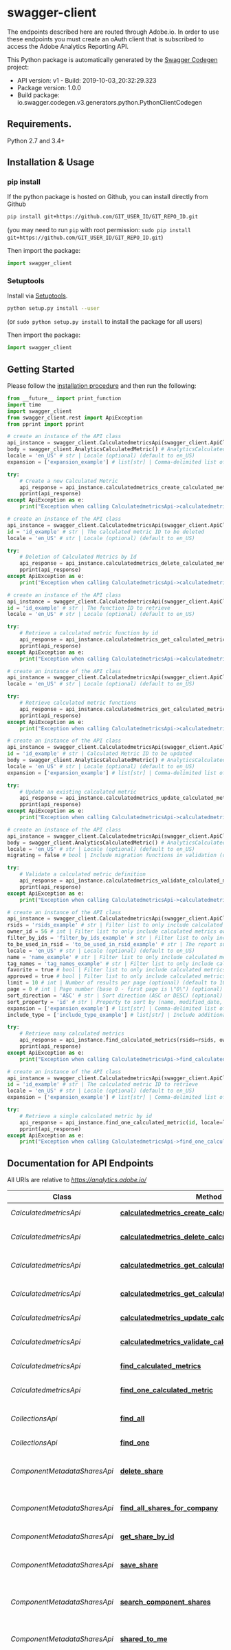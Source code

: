 # swagger-client
The endpoints described here are routed through Adobe.io.          In order to use these endpoints you must create an oAuth client that is          subscribed to access the Adobe Analytics Reporting API.

This Python package is automatically generated by the [Swagger Codegen](https://github.com/swagger-api/swagger-codegen) project:

- API version: v1 - Build: 2019-10-03_20:32:29.323
- Package version: 1.0.0
- Build package: io.swagger.codegen.v3.generators.python.PythonClientCodegen

## Requirements.

Python 2.7 and 3.4+

## Installation & Usage
### pip install

If the python package is hosted on Github, you can install directly from Github

```sh
pip install git+https://github.com/GIT_USER_ID/GIT_REPO_ID.git
```
(you may need to run `pip` with root permission: `sudo pip install git+https://github.com/GIT_USER_ID/GIT_REPO_ID.git`)

Then import the package:
```python
import swagger_client 
```

### Setuptools

Install via [Setuptools](http://pypi.python.org/pypi/setuptools).

```sh
python setup.py install --user
```
(or `sudo python setup.py install` to install the package for all users)

Then import the package:
```python
import swagger_client
```

## Getting Started

Please follow the [installation procedure](#installation--usage) and then run the following:

```python
from __future__ import print_function
import time
import swagger_client
from swagger_client.rest import ApiException
from pprint import pprint

# create an instance of the API class
api_instance = swagger_client.CalculatedmetricsApi(swagger_client.ApiClient(configuration))
body = swagger_client.AnalyticsCalculatedMetric() # AnalyticsCalculatedMetric | JSON-formatted Object containing key/value pairs for calculated metric creation. (optional)
locale = 'en_US' # str | Locale (optional) (default to en_US)
expansion = ['expansion_example'] # list[str] | Comma-delimited list of additional calculated metric metadata fields to include on response. (optional)

try:
    # Create a new Calculated Metric
    api_response = api_instance.calculatedmetrics_create_calculated_metric(body=body, locale=locale, expansion=expansion)
    pprint(api_response)
except ApiException as e:
    print("Exception when calling CalculatedmetricsApi->calculatedmetrics_create_calculated_metric: %s\n" % e)

# create an instance of the API class
api_instance = swagger_client.CalculatedmetricsApi(swagger_client.ApiClient(configuration))
id = 'id_example' # str | The calculated metric ID to be deleted
locale = 'en_US' # str | Locale (optional) (default to en_US)

try:
    # Deletion of Calculated Metrics by Id
    api_response = api_instance.calculatedmetrics_delete_calculated_metric(id, locale=locale)
    pprint(api_response)
except ApiException as e:
    print("Exception when calling CalculatedmetricsApi->calculatedmetrics_delete_calculated_metric: %s\n" % e)

# create an instance of the API class
api_instance = swagger_client.CalculatedmetricsApi(swagger_client.ApiClient(configuration))
id = 'id_example' # str | The function ID to retrieve
locale = 'en_US' # str | Locale (optional) (default to en_US)

try:
    # Retrieve a calculated metric function by id
    api_response = api_instance.calculatedmetrics_get_calculated_metric_function(id, locale=locale)
    pprint(api_response)
except ApiException as e:
    print("Exception when calling CalculatedmetricsApi->calculatedmetrics_get_calculated_metric_function: %s\n" % e)

# create an instance of the API class
api_instance = swagger_client.CalculatedmetricsApi(swagger_client.ApiClient(configuration))
locale = 'en_US' # str | Locale (optional) (default to en_US)

try:
    # Retrieve calculated metric functions
    api_response = api_instance.calculatedmetrics_get_calculated_metric_functions(locale=locale)
    pprint(api_response)
except ApiException as e:
    print("Exception when calling CalculatedmetricsApi->calculatedmetrics_get_calculated_metric_functions: %s\n" % e)

# create an instance of the API class
api_instance = swagger_client.CalculatedmetricsApi(swagger_client.ApiClient(configuration))
id = 'id_example' # str | Calculated Metric ID to be updated
body = swagger_client.AnalyticsCalculatedMetric() # AnalyticsCalculatedMetric | JSON-formatted Object containing key/value pairs to be updated. (optional)
locale = 'en_US' # str | Locale (optional) (default to en_US)
expansion = ['expansion_example'] # list[str] | Comma-delimited list of additional calculated metric metadata fields to include on response. (optional)

try:
    # Update an existing calculated metric
    api_response = api_instance.calculatedmetrics_update_calculated_metric(id, body=body, locale=locale, expansion=expansion)
    pprint(api_response)
except ApiException as e:
    print("Exception when calling CalculatedmetricsApi->calculatedmetrics_update_calculated_metric: %s\n" % e)

# create an instance of the API class
api_instance = swagger_client.CalculatedmetricsApi(swagger_client.ApiClient(configuration))
body = swagger_client.AnalyticsCalculatedMetric() # AnalyticsCalculatedMetric | JSON-formatted Object containing key/value pairs for calculated metric validation. (optional)
locale = 'en_US' # str | Locale (optional) (default to en_US)
migrating = false # bool | Include migration functions in validation (optional) (default to false)

try:
    # Validate a calculated metric definition
    api_response = api_instance.calculatedmetrics_validate_calculated_metric(body=body, locale=locale, migrating=migrating)
    pprint(api_response)
except ApiException as e:
    print("Exception when calling CalculatedmetricsApi->calculatedmetrics_validate_calculated_metric: %s\n" % e)

# create an instance of the API class
api_instance = swagger_client.CalculatedmetricsApi(swagger_client.ApiClient(configuration))
rsids = 'rsids_example' # str | Filter list to only include calculated metrics tied to specified RSID list (comma-delimited) (optional)
owner_id = 56 # int | Filter list to only include calculated metrics owned by the specified loginId (optional)
filter_by_ids = 'filter_by_ids_example' # str | Filter list to only include calculated metrics in the specified list (comma-delimited list of IDs) (this is the same as calculatedMetricFilter, and is overwritten by calculatedMetricFilter (optional)
to_be_used_in_rsid = 'to_be_used_in_rsid_example' # str | The report suite where the calculated metric intended to be used.  This report suite will be used to determine things like compatibility and permissions.  If it is not specified then the permissions will be calculated based on the union of all metrics authorized in all groups the user belongs to.  If the compatibility expansion is specified and toBeUsedInRsid is not then the compatibility returned is based off the compatibility from the last time the calculated metric was saved. (optional)
locale = 'en_US' # str | Locale (optional) (default to en_US)
name = 'name_example' # str | Filter list to only include calculated metrics that contains the Name (optional)
tag_names = 'tag_names_example' # str | Filter list to only include calculated metrics that contains one of the tags (optional)
favorite = true # bool | Filter list to only include calculated metrics that are favorites (optional)
approved = true # bool | Filter list to only include calculated metrics that are approved (optional)
limit = 10 # int | Number of results per page (optional) (default to 10)
page = 0 # int | Page number (base 0 - first page is \"0\") (optional) (default to 0)
sort_direction = 'ASC' # str | Sort direction (ASC or DESC) (optional) (default to ASC)
sort_property = 'id' # str | Property to sort by (name, modified_date, id is currently allowed) (optional) (default to id)
expansion = ['expansion_example'] # list[str] | Comma-delimited list of additional calculated metric metadata fields to include on response. (optional)
include_type = ['include_type_example'] # list[str] | Include additional calculated metrics not owned by user. The \"all\" option takes precedence over \"shared\" (optional)

try:
    # Retrieve many calculated metrics
    api_response = api_instance.find_calculated_metrics(rsids=rsids, owner_id=owner_id, filter_by_ids=filter_by_ids, to_be_used_in_rsid=to_be_used_in_rsid, locale=locale, name=name, tag_names=tag_names, favorite=favorite, approved=approved, limit=limit, page=page, sort_direction=sort_direction, sort_property=sort_property, expansion=expansion, include_type=include_type)
    pprint(api_response)
except ApiException as e:
    print("Exception when calling CalculatedmetricsApi->find_calculated_metrics: %s\n" % e)

# create an instance of the API class
api_instance = swagger_client.CalculatedmetricsApi(swagger_client.ApiClient(configuration))
id = 'id_example' # str | The calculated metric ID to retrieve
locale = 'en_US' # str | Locale (optional) (default to en_US)
expansion = ['expansion_example'] # list[str] | Comma-delimited list of additional calculated metric metadata fields to include on response. (optional)

try:
    # Retrieve a single calculated metric by id
    api_response = api_instance.find_one_calculated_metric(id, locale=locale, expansion=expansion)
    pprint(api_response)
except ApiException as e:
    print("Exception when calling CalculatedmetricsApi->find_one_calculated_metric: %s\n" % e)
```

## Documentation for API Endpoints

All URIs are relative to *https://analytics.adobe.io/*

Class | Method | HTTP request | Description
------------ | ------------- | ------------- | -------------
*CalculatedmetricsApi* | [**calculatedmetrics_create_calculated_metric**](docs/CalculatedmetricsApi.md#calculatedmetrics_create_calculated_metric) | **POST** /calculatedmetrics | Create a new Calculated Metric
*CalculatedmetricsApi* | [**calculatedmetrics_delete_calculated_metric**](docs/CalculatedmetricsApi.md#calculatedmetrics_delete_calculated_metric) | **DELETE** /calculatedmetrics/{id} | Deletion of Calculated Metrics by Id
*CalculatedmetricsApi* | [**calculatedmetrics_get_calculated_metric_function**](docs/CalculatedmetricsApi.md#calculatedmetrics_get_calculated_metric_function) | **GET** /calculatedmetrics/functions/{id} | Retrieve a calculated metric function by id
*CalculatedmetricsApi* | [**calculatedmetrics_get_calculated_metric_functions**](docs/CalculatedmetricsApi.md#calculatedmetrics_get_calculated_metric_functions) | **GET** /calculatedmetrics/functions | Retrieve calculated metric functions
*CalculatedmetricsApi* | [**calculatedmetrics_update_calculated_metric**](docs/CalculatedmetricsApi.md#calculatedmetrics_update_calculated_metric) | **PUT** /calculatedmetrics/{id} | Update an existing calculated metric
*CalculatedmetricsApi* | [**calculatedmetrics_validate_calculated_metric**](docs/CalculatedmetricsApi.md#calculatedmetrics_validate_calculated_metric) | **POST** /calculatedmetrics/validate | Validate a calculated metric definition
*CalculatedmetricsApi* | [**find_calculated_metrics**](docs/CalculatedmetricsApi.md#find_calculated_metrics) | **GET** /calculatedmetrics | Retrieve many calculated metrics
*CalculatedmetricsApi* | [**find_one_calculated_metric**](docs/CalculatedmetricsApi.md#find_one_calculated_metric) | **GET** /calculatedmetrics/{id} | Retrieve a single calculated metric by id
*CollectionsApi* | [**find_all**](docs/CollectionsApi.md#find_all) | **GET** /collections/suites | Retrieves report suites that match the given filters.
*CollectionsApi* | [**find_one**](docs/CollectionsApi.md#find_one) | **GET** /collections/suites/{rsid} | Retrieves report suite by id
*ComponentMetadataSharesApi* | [**delete_share**](docs/ComponentMetadataSharesApi.md#delete_share) | **DELETE** /componentmetadata/shares/{id} | Removes the shareId and all associations from that share
*ComponentMetadataSharesApi* | [**find_all_shares_for_company**](docs/ComponentMetadataSharesApi.md#find_all_shares_for_company) | **GET** /componentmetadata/shares | Returns a list of shares for the current user&#x27;s company
*ComponentMetadataSharesApi* | [**get_share_by_id**](docs/ComponentMetadataSharesApi.md#get_share_by_id) | **GET** /componentmetadata/shares/{id} | Retrieves an share by its id
*ComponentMetadataSharesApi* | [**save_share**](docs/ComponentMetadataSharesApi.md#save_share) | **POST** /componentmetadata/shares | Saves the given share for the current user&#x27;s company
*ComponentMetadataSharesApi* | [**search_component_shares**](docs/ComponentMetadataSharesApi.md#search_component_shares) | **POST** /componentmetadata/shares/component/search | search for shares for several components at once
*ComponentMetadataSharesApi* | [**shared_to_me**](docs/ComponentMetadataSharesApi.md#shared_to_me) | **GET** /componentmetadata/shares/sharedto/me | get components shared with the current user by type
*ComponentMetadataSharesApi* | [**update_shares**](docs/ComponentMetadataSharesApi.md#update_shares) | **PUT** /componentmetadata/shares | Share components with users. WARNING: Authoritative; deletes/overwrites all pre-existing shares for the given components
*ComponentMetadataTagsApi* | [**delete_tag**](docs/ComponentMetadataTagsApi.md#delete_tag) | **DELETE** /componentmetadata/tags/{id} | Removes the tagId and all associations from that tag to any components
*ComponentMetadataTagsApi* | [**delete_tag_items**](docs/ComponentMetadataTagsApi.md#delete_tag_items) | **DELETE** /componentmetadata/tags | Disassociates all tags from the given components
*ComponentMetadataTagsApi* | [**find_all_for_company**](docs/ComponentMetadataTagsApi.md#find_all_for_company) | **GET** /componentmetadata/tags | Returns a list of tags for the current user&#x27;s company
*ComponentMetadataTagsApi* | [**get_components_by_tag_name**](docs/ComponentMetadataTagsApi.md#get_components_by_tag_name) | **GET** /componentmetadata/tags/tagnames | Retrieves component ids associated with the given tag names
*ComponentMetadataTagsApi* | [**get_tag_by_id**](docs/ComponentMetadataTagsApi.md#get_tag_by_id) | **GET** /componentmetadata/tags/{id} | Retrieves an tag by its id
*ComponentMetadataTagsApi* | [**get_tag_list_by_component_id_and_component_type**](docs/ComponentMetadataTagsApi.md#get_tag_list_by_component_id_and_component_type) | **GET** /componentmetadata/tags/search | Retrieves a tags for a given component by componentId and componentType
*ComponentMetadataTagsApi* | [**save_tag_component_list**](docs/ComponentMetadataTagsApi.md#save_tag_component_list) | **PUT** /componentmetadata/tags/tagitems | Tag a component with one or many tags at once. WARNING: Authoritative; deletes/overwrites all pre-existing associations
*ComponentMetadataTagsApi* | [**save_tag_list**](docs/ComponentMetadataTagsApi.md#save_tag_list) | **POST** /componentmetadata/tags | Saves the given tag(s) for the current user&#x27;s company
*ComponentMetadataTagsApi* | [**search_component_tags2**](docs/ComponentMetadataTagsApi.md#search_component_tags2) | **POST** /componentmetadata/tags/component/search | search for tags for several components at once
*DaterangesApi* | [**create_date_range**](docs/DaterangesApi.md#create_date_range) | **POST** /dateranges | Creates configuration for a DateRange.
*DaterangesApi* | [**delete_date_range**](docs/DaterangesApi.md#delete_date_range) | **DELETE** /dateranges/{dateRangeId} | Deletes a DateRange.
*DaterangesApi* | [**get_date_range**](docs/DaterangesApi.md#get_date_range) | **GET** /dateranges/{dateRangeId} | Retrieves configuration for a DateRange.
*DaterangesApi* | [**get_date_ranges**](docs/DaterangesApi.md#get_date_ranges) | **GET** /dateranges | Returns a list of dateranges for the user
*DaterangesApi* | [**update_date_range**](docs/DaterangesApi.md#update_date_range) | **PUT** /dateranges/{dateRangeId} | Updates configuration for a DateRange.
*DimensionsApi* | [**dimensions_get_dimension**](docs/DimensionsApi.md#dimensions_get_dimension) | **GET** /dimensions/{dimensionId} | Returns a dimension for the given report suite
*DimensionsApi* | [**dimensions_get_dimensions**](docs/DimensionsApi.md#dimensions_get_dimensions) | **GET** /dimensions | Returns a list of dimensions for a given report suite.
*MetricsApi* | [**get_metric**](docs/MetricsApi.md#get_metric) | **GET** /metrics/{id} | Returns a metric for the given report suite
*MetricsApi* | [**get_metrics**](docs/MetricsApi.md#get_metrics) | **GET** /metrics | Returns a list of metrics for the given report suite
*ProjectsApi* | [**projects_create_project**](docs/ProjectsApi.md#projects_create_project) | **POST** /projects | Creates a single project.
*ProjectsApi* | [**projects_delete_project**](docs/ProjectsApi.md#projects_delete_project) | **DELETE** /projects/{projectId} | deletes a project.
*ProjectsApi* | [**projects_get_project**](docs/ProjectsApi.md#projects_get_project) | **GET** /projects/{projectId} | Retrieves configuration for a Project.
*ProjectsApi* | [**projects_get_projects**](docs/ProjectsApi.md#projects_get_projects) | **GET** /projects | Returns a list of projects for the user
*ProjectsApi* | [**projects_update_project**](docs/ProjectsApi.md#projects_update_project) | **PUT** /projects/{projectId} | Updates configuration for a project.
*ProjectsApi* | [**projects_validate_project**](docs/ProjectsApi.md#projects_validate_project) | **POST** /projects/validate | Validates a Project definition
*ReportsApi* | [**run_report**](docs/ReportsApi.md#run_report) | **POST** /reports | Runs a report for the request in the post body
*ReportsApi* | [**run_top_item_report**](docs/ReportsApi.md#run_top_item_report) | **GET** /reports/topItems | Runs a top items report for the request in the post body
*SegmentsApi* | [**segments_create_segment**](docs/SegmentsApi.md#segments_create_segment) | **POST** /segments | Creates Segment
*SegmentsApi* | [**segments_delete_segment**](docs/SegmentsApi.md#segments_delete_segment) | **DELETE** /segments/{id} | Delete Segment
*SegmentsApi* | [**segments_get_segment**](docs/SegmentsApi.md#segments_get_segment) | **GET** /segments/{id} | Get a Single Segment
*SegmentsApi* | [**segments_get_segments**](docs/SegmentsApi.md#segments_get_segments) | **GET** /segments | Retrieve All Segments
*SegmentsApi* | [**segments_update_segment**](docs/SegmentsApi.md#segments_update_segment) | **PUT** /segments/{id} | Update a Segment
*SegmentsApi* | [**segments_validate_segment**](docs/SegmentsApi.md#segments_validate_segment) | **POST** /segments/validate | Validate a Segment
*UsagelogsApi* | [**get_usage_access_logs**](docs/UsagelogsApi.md#get_usage_access_logs) | **GET** /auditlogs/usage | Retrieves usage and access logs for the search criteria provided.
*UsersApi* | [**find_all**](docs/UsersApi.md#find_all) | **GET** /users | Returns a list of users for the current user&#x27;s login company
*UsersApi* | [**get_current_user**](docs/UsersApi.md#get_current_user) | **GET** /users/me | Get the current user

## Documentation For Models

 - [AnalyticsCalculatedMetric](docs/AnalyticsCalculatedMetric.md)
 - [AnalyticsDateRange](docs/AnalyticsDateRange.md)
 - [AnalyticsDateRangeDefinition](docs/AnalyticsDateRangeDefinition.md)
 - [AnalyticsDimension](docs/AnalyticsDimension.md)
 - [AnalyticsMetric](docs/AnalyticsMetric.md)
 - [AnalyticsProject](docs/AnalyticsProject.md)
 - [AnalyticsSegment](docs/AnalyticsSegment.md)
 - [AnalyticsSegmentDefinition](docs/AnalyticsSegmentDefinition.md)
 - [AnalyticsSegmentDefinitionContainer](docs/AnalyticsSegmentDefinitionContainer.md)
 - [AnalyticsSegmentDefinitionContainerPred](docs/AnalyticsSegmentDefinitionContainerPred.md)
 - [AnalyticsSegmentDefinitionContainerPredVal](docs/AnalyticsSegmentDefinitionContainerPredVal.md)
 - [AnalyticsSegmentResponseItem](docs/AnalyticsSegmentResponseItem.md)
 - [AnalyticsUser](docs/AnalyticsUser.md)
 - [AnalyticsVirtualReportSuite](docs/AnalyticsVirtualReportSuite.md)
 - [CalcMetricCompatibility](docs/CalcMetricCompatibility.md)
 - [CalcMetricFunction](docs/CalcMetricFunction.md)
 - [CalcMetricFunctionDef](docs/CalcMetricFunctionDef.md)
 - [CalcMetricFunctionParameter](docs/CalcMetricFunctionParameter.md)
 - [CalculatedMetricDef](docs/CalculatedMetricDef.md)
 - [CalculatedMetricErrorStatus](docs/CalculatedMetricErrorStatus.md)
 - [CalendarType](docs/CalendarType.md)
 - [Column](docs/Column.md)
 - [ComponentSearch](docs/ComponentSearch.md)
 - [DeleteResponse](docs/DeleteResponse.md)
 - [IdentityMetric](docs/IdentityMetric.md)
 - [InlineResponse200](docs/InlineResponse200.md)
 - [InlineResponse2001](docs/InlineResponse2001.md)
 - [InlineResponse200Success](docs/InlineResponse200Success.md)
 - [JsonNode](docs/JsonNode.md)
 - [Locale](docs/Locale.md)
 - [NoneSettings](docs/NoneSettings.md)
 - [Owner](docs/Owner.md)
 - [Pageable](docs/Pageable.md)
 - [PredictiveSettings](docs/PredictiveSettings.md)
 - [ProjectCompatibility](docs/ProjectCompatibility.md)
 - [ProjectsValidateBody](docs/ProjectsValidateBody.md)
 - [PublishingStatus](docs/PublishingStatus.md)
 - [RankedColumnError](docs/RankedColumnError.md)
 - [RankedColumnMetaData](docs/RankedColumnMetaData.md)
 - [RankedReportData](docs/RankedReportData.md)
 - [RankedRequest](docs/RankedRequest.md)
 - [RankedSettings](docs/RankedSettings.md)
 - [RankedStatistics](docs/RankedStatistics.md)
 - [RankedSummaryData](docs/RankedSummaryData.md)
 - [ReportDimension](docs/ReportDimension.md)
 - [ReportErrorStatus](docs/ReportErrorStatus.md)
 - [ReportFilter](docs/ReportFilter.md)
 - [ReportMetric](docs/ReportMetric.md)
 - [ReportMetricPredictiveSettings](docs/ReportMetricPredictiveSettings.md)
 - [ReportMetrics](docs/ReportMetrics.md)
 - [ReportRow](docs/ReportRow.md)
 - [ReportRows](docs/ReportRows.md)
 - [ReportSearch](docs/ReportSearch.md)
 - [ResponsePageUsageLogDto](docs/ResponsePageUsageLogDto.md)
 - [RollingDateFunction](docs/RollingDateFunction.md)
 - [Row](docs/Row.md)
 - [RowItem](docs/RowItem.md)
 - [SegmentCompatibility](docs/SegmentCompatibility.md)
 - [Share](docs/Share.md)
 - [SharedComponent](docs/SharedComponent.md)
 - [Sort](docs/Sort.md)
 - [SuiteCollectionItem](docs/SuiteCollectionItem.md)
 - [Tag](docs/Tag.md)
 - [TaggedComponent](docs/TaggedComponent.md)
 - [UnhashReportData](docs/UnhashReportData.md)
 - [UsageLogDto](docs/UsageLogDto.md)

## Documentation For Authorization

 All endpoints do not require authorization.


## Author


